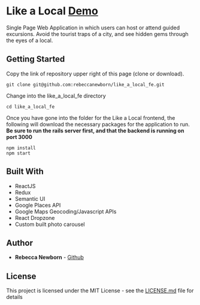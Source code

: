 # Like a Local [Demo](https://drive.google.com/open?id=1AI9Nte2DoOLTmkx8f8WveqwujCEAgRGr)

Single Page Web Application in which users can host or attend guided excursions. Avoid the tourist traps of a city, and see hidden gems through the eyes of a local.

## Getting Started

Copy the link of repository upper right of this page (clone or download).

```
git clone git@github.com:rebeccanewborn/like_a_local_fe.git
```

Change into the like_a_local_fe directory

```
cd like_a_local_fe
```

Once you have gone into the folder for the Like a Local frontend, the following will download the necessary packages for the application to run.
**Be sure to run the rails server first, and that the backend is running on port 3000**

```
npm install
npm start
```

## Built With

* ReactJS
* Redux
* Semantic UI
* Google Places API
* Google Maps Geocoding/Javascript APIs
* React Dropzone
* Custom built photo carousel

## Author

* **Rebecca Newborn** - [Github](https://github.com/rebeccanewborn)

## License

This project is licensed under the MIT License - see the [LICENSE.md](LICENSE.md) file for details
